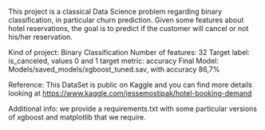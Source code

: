 This project is a classical Data Science problem regarding binary classification, in particular churn prediction. Given some features about hotel reservations, the goal is to predict if the customer will cancel or not his/her reservation.

Kind of project: Binary Classification
Number of features: 32
Target label: is_canceled, values 0 and 1
target metric: accuracy
Final Model: Models/saved_models/xgboost_tuned.sav, with accuracy 86,7%

Reference: This DataSet is public on Kaggle and you can find more details looking at https://www.kaggle.com/jessemostipak/hotel-booking-demand

Additional info: we provide a requirements.txt with some particular versions of xgboost and matplotlib that we require.